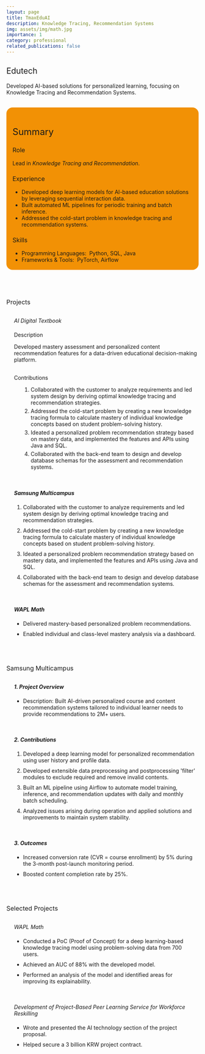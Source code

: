 ```yaml
---
layout: page
title: TmaxEduAI
description: Knowledge Tracing, Recommendation Systems
img: assets/img/math.jpg
importance: 1
category: professional
related_publications: false
---
```


<style>
    :root {
        --summary-background-color: #f29105; /* 기본 모드 배경색 */
    }

    html[data-theme="dark"] {
        --summary-background-color: var(--global-hover-color); /* 다크 모드 배경색 */
    }

    .summary-container {
        background-color: var(--summary-background-color);
        padding: 1rem 1rem 0.25rem 1rem;
        border-radius: 1rem;
    }
</style>

<h2 style="font-weight: 400;">Edutech</h2>
<p>
    Developed AI-based solutions for personalized learning, focusing on <strong style="font-weight: 400;">Knowledge Tracing</strong> and <strong style="font-weight: 400;">Recommendation Systems</strong>.
</p>
<br>

<!-- Summary 부분을 summary-container 클래스로 감쌈 -->
<div class="summary-container">
    <h2 style="font-weight: 400; font-size: 1.5rem;">Summary</h2>
    <h3 style="font-weight: 400; font-size: 1rem;">Role</h3>
    <p>
        Lead in <em>Knowledge Tracing and Recommendation</em>.
    </p>
    <h3 style="font-weight: 400; font-size: 1rem;">Experience</h3>
    <ul>
        <li>Developed deep learning models for AI-based education solutions by leveraging sequential interaction data.</li>
        <li>Built automated ML pipelines for periodic training and batch inference.</li>
        <li>Addressed the cold-start problem in knowledge tracing and recommendation systems.</li>
    </ul>
    <h3 style="font-weight: 400; font-size: 1rem;">Skills</h3>
    <ul>
        <li>Programming Languages:&nbsp;&nbsp;Python, SQL, Java</li>
        <li>Frameworks & Tools:&nbsp;&nbsp;PyTorch, Airflow</li>
    </ul>
</div>
<br>
<br>
<br>

<h3 style="font-weight: 400; margin-bottom: 30px;">Projects</h3>
<h5 style="font-weight: 400; margin-left: 20px; margin-bottom: 20px;">AI Digital Textbook</h5>
<p style="margin-left: 20px;">
    <strong style="font-weight: 400;">Description</strong>
</p>
<p style="margin-left: 20px; margin-bottom: 30px;">
    Developed mastery assessment and personalized content recommendation features for a data-driven educational decision-making platform.
</p>
<p style="margin-left: 20px;">
    <strong style="font-weight: 400;">Contributions</strong>
</p>
<ol style="margin-left: 40px;">
    <li style="margin-bottom: 5px;">Collaborated with the customer to analyze requirements and led system design by deriving optimal knowledge tracing and recommendation strategies.</li>
    <li style="margin-bottom: 5px;">Addressed the cold-start problem by creating a new knowledge tracing formula to calculate mastery of individual knowledge concepts based on student problem-solving history.</li>
    <li style="margin-bottom: 5px;">Ideated a personalized problem recommendation strategy based on mastery data, and implemented the features and APIs using Java and SQL.</li>
    <li>Collaborated with the back-end team to design and develop database schemas for the assessment and recommendation systems.</li>
</ol>
<br>

<h5 style="margin-left: 20px; margin-bottom: 20px;">Samsung Multicampus</h5>
<ol style="margin-left: 20px;">
    <li style="margin-bottom: 10px;">Collaborated with the customer to analyze requirements and led system design by deriving optimal knowledge tracing and recommendation strategies.</li>
    <li style="margin-bottom: 10px;">Addressed the cold-start problem by creating a new knowledge tracing formula to calculate mastery of individual knowledge concepts based on student problem-solving history.</li>
    <li style="margin-bottom: 10px;">Ideated a personalized problem recommendation strategy based on mastery data, and implemented the features and APIs using Java and SQL.</li>
    <li>Collaborated with the back-end team to design and develop database schemas for the assessment and recommendation systems.</li>
</ol>
<p style="margin-bottom: 50px;"> </p>

<h5 style="margin-left: 20px; margin-bottom: 20px;">WAPL Math</h5>
<ul style="margin-left: 20px;">
    <li style="margin-bottom: 10px;">Delivered mastery-based personalized problem recommendations.</li>
    <li>Enabled individual and class-level mastery analysis via a dashboard.</li>
</ul>
<br>
<br>

<h3 style="font-weight: 400; margin-bottom: 30px;">Samsung Multicampus</h3>
<h5 style="margin-left: 20px; margin-bottom: 20px;">1. Project Overview</h5>
<ul style="margin-left: 20px;">
    <li><strong style="font-weight: 400;">Description</strong>: Built AI-driven personalized course and content recommendation systems tailored to individual learner needs to provide recommendations to 2M+ users.</li>
</ul>
<p style="margin-bottom: 50px;"> </p>

<h5 style="margin-left: 20px; margin-bottom: 20px;">2. Contributions</h5>
<ol style="margin-left: 20px;">
    <li style="margin-bottom: 10px;">Developed a deep learning model for personalized recommendation using user history and profile data.</li>
    <li style="margin-bottom: 10px;">Developed extensible data preprocessing and postprocessing 'filter' modules to exclude required and remove invalid contents.</li>
    <li style="margin-bottom: 10px;">Built an ML pipeline using Airflow to automate model training, inference, and recommendation updates with daily and monthly batch scheduling.</li>
    <li>Analyzed issues arising during operation and applied solutions and improvements to maintain system stability.</li>
</ol>
<p style="margin-bottom: 50px;"> </p>

<h5 style="margin-left: 20px; margin-bottom: 20px;">3. Outcomes</h5>
<ul style="margin-left: 20px;">
    <li style="margin-bottom: 10px;">Increased conversion rate (CVR = course enrollment) by 5% during the 3-month post-launch monitoring period.</li>
    <li>Boosted content completion rate by 25%.</li>
</ul>
<br>
<br>

<h3 style="font-weight: 400; margin-bottom: 30px;">Selected Projects</h3>
<h5 style="font-weight: 400; margin-left: 20px; margin-bottom: 20px;">WAPL Math</h5>
<ul style="margin-left: 20px;">
    <li style="margin-bottom: 10px;">Conducted a PoC (Proof of Concept) for a deep learning-based knowledge tracing model using problem-solving data from 700 users.</li>
    <li style="margin-bottom: 10px;">Achieved an AUC of 88% with the developed model.</li>
    <li style="margin-bottom: 10px;">Performed an analysis of the model and identified areas for improving its explainability.</li>
</ul>
<p style="margin-bottom: 50px;"> </p>

<h5 style="font-weight: 400; margin-left: 20px; margin-bottom: 20px;">Development of Project-Based Peer Learning Service for Workforce Reskilling</h5>
<ul style="margin-left: 20px;">
    <li style="margin-bottom: 10px;">Wrote and presented the AI technology section of the project proposal.</li>
    <li>Helped secure a 3 billion KRW project contract.</li>
</ul>
